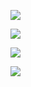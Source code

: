 ![](https://youpaiyun.zongqilive.cn/image/20200319184105.png)

![](https://youpaiyun.zongqilive.cn/image/20200319184116.png)

![](https://youpaiyun.zongqilive.cn/image/20200319184123.png)

![](https://youpaiyun.zongqilive.cn/image/20200319184133.png)



























